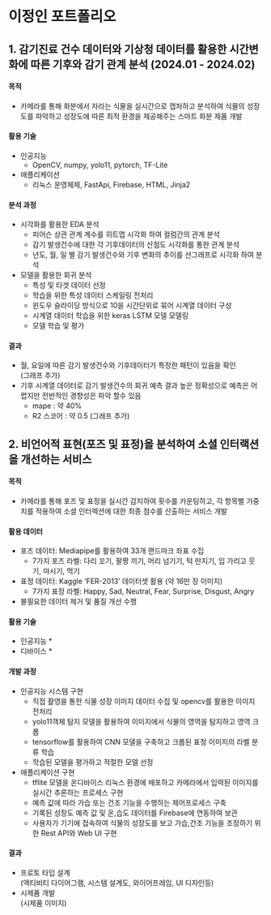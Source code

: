# 이정인 포트폴리오

## 1. 감기진료 건수 데이터와 기상청 데이터를 활용한 시간변화에 따른 기후와 감기 관계 분석 (2024.01 - 2024.02)
#### 목적
- 카메라를 통해 화분에서 자라는 식물을 실시간으로 캡처하고 분석하여 식물의 성장도를 파악하고 성장도에 따른 최적 환경을 제공해주는 스마트 화분 제품 개발 
#### 활용 기술
- 인공지능
  * OpenCV, numpy, yolo11, pytorch, TF-Lite
- 애플리케이션
  * 리눅스 운영체제, FastApi, Firebase, HTML, Jinja2 
#### 분석 과정
- 시각화를 활용한 EDA 분석
  * 피어슨 상관 관계 계수를 히트맵 시각화 하여 컬럼간의 관계 분석
  * 감기 발생건수에 대한 각 기후데이터의 산점도 시각화를 통한 관계 분석
  * 년도, 월, 일 별 감기 발생건수와 기후 변화의 추이를 선그래프로 시각화 하여 분석 
- 모델을 활용한 회귀 분석
  * 특성 및 타겟 데이터 선정
  * 학습을 위한 특성 데이터 스케일링 전처리
  * 윈도우 슬라이딩 방식으로 10을 시간단위로 묶어 시계열 데이터 구성
  * 시계열 데이터 학습을 위한 keras LSTM 모델 모델링
  * 모델 학습 및 평가
#### 결과
- 월, 요일에 따른 감기 발생건수와 기후데이터가 특정한 패턴이 있음을 확인    
  (그래프 추가)
- 기후 시계열 데이터로 감기 발생건수의 회귀 예측 결과 높은 정확성으로 예측은 어렵지만 전반적인 경향성은 파악 할수 있음   
  * mape : 약 40%
  * R2 스코어 : 약 0.5
  (그래프 추가)


## 2. 비언어적 표현(포즈 및 표정)을 분석하여 소셜 인터랙션을 개선하는 서비스
#### 목적
- 카메라를 통해 포즈 및 표정을 실시간 감지하여 횟수를 카운팅하고, 각 항목별 가중치를 적용하여 소셜 인터렉션에 대한 최종 점수를 산출하는 서비스 개발
#### 활용 데이터
- 포즈 데이터: Mediapipe를 활용하여 33개 랜드마크 좌표 수집
  * 7가지 포즈 라벨: 다리 꼬기, 팔짱 끼기, 머리 넘기기, 턱 만지기, 입 가리고 웃기, 마시기, 먹기
- 표정 데이터: Kaggle ‘FER-2013’ 데이터셋 활용 (약 16만 장 이미지)
  * 7가지 표정 라벨: Happy, Sad, Neutral, Fear, Surprise, Disgust, Angry
- 불필요한 데이터 제거 및 품질 개선 수행
#### 활용 기술
- 인공지능
  *
- 디바이스
  *
#### 개발 과정
- 인공지능 시스템 구현
  * 직접 촬영을 통한 식물 성장 이미지 데이터 수집 및 opencv를 활용한 이미지 전처리
  * yolo11객체 탐지 모델을 활용하여 이미지에서 식물의 영역을 탐지하고 영역 크롭
  * tensorflow를 활용하여 CNN 모델을 구축하고 크롭된 표정 이미지의 라벨 분류 학습
  * 학습된 모델을 평가하고 적절한 모델 선정
- 애플리케이션 구현
  * tflite 모델을 온디바이스 리눅스 환경에 배포하고 카메라에서 입력된 이미지를 실시간 추론하는 프로세스 구현
  * 예측 값에 따라 가습 또는 건조 기능을 수행하는 제어프로세스 구축
  * 기록된 성장도 예측 값 및 온,습도 데이터를 Firebase에 연동하여 보관
  * 사용자가 기기에 접속하여 식물의 성장도를 보고 가습,건조 기능을 조정하기 위한 Rest API와 Web UI 구현
#### 결과
- 프로토 타입 설계    
  (액티비티 다이어그램, 시스템 설계도, 와이어프레임, UI 디자인등)
- 시제품 개발    
  (시제품 이미지)
